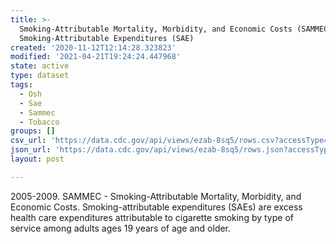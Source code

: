 ```yaml
---
title: >-
  Smoking-Attributable Mortality, Morbidity, and Economic Costs (SAMMEC) -
  Smoking-Attributable Expenditures (SAE)
created: '2020-11-12T12:14:28.323823'
modified: '2021-04-21T19:24:24.447968'
state: active
type: dataset
tags:
  - Osh
  - Sae
  - Sammec
  - Tobacco
groups: []
csv_url: 'https://data.cdc.gov/api/views/ezab-8sq5/rows.csv?accessType=DOWNLOAD'
json_url: 'https://data.cdc.gov/api/views/ezab-8sq5/rows.json?accessType=DOWNLOAD'
layout: post

---
```

2005-2009. SAMMEC - Smoking-Attributable Mortality, Morbidity, and Economic Costs. Smoking-attributable expenditures (SAEs) are excess health care expenditures attributable to cigarette smoking by type of service among adults ages 19 years of age and older.
